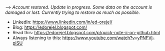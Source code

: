 
--> *Account restored. Update in progress. Some data on the account is damaged or lost. Currently trying to restore as much as possible.*

- LinkedIn: https://www.linkedin.com/in/ed-orejel/
- Blog: https://edorejel.blogspot.com/
- Read this: https://edorejel.blogspot.com/p/quick-note-ii-on-github.html
- Always listening to this: https://www.youtube.com/watch?v=yPNFVj-pISU

<!--
**xpqx/xpqx** is a ✨ _special_ ✨ repository because its `README.md` (this file) appears on your GitHub profile.

Here are some ideas to get you started:

- 🔭 I’m currently working on ...
- 🌱 I’m currently learning ...
- 👯 I’m looking to collaborate on ...
 
- 📫 How to reach me: ...
-  Pronouns: ...
- ⚡ Fun fact: ...
-->
